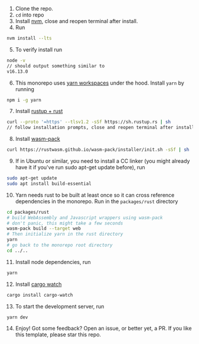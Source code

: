 1. Clone the repo.
2. `cd` into repo
3. Install [nvm](https://github.com/nvm-sh/nvm#installing-and-updating), close and reopen terminal after install.
4. Run

```bash
nvm install --lts
```

5. To verify install run

```bash
node -v
// should output something similar to
v16.13.0
```

6. This monorepo uses [yarn workspaces](https://yarnpkg.com/features/workspaces) under the hood. Install `yarn` by running

```bash
npm i -g yarn
```

7. Install [rustup + rust](https://www.rust-lang.org/tools/install)

```bash
curl --proto '=https' --tlsv1.2 -sSf https://sh.rustup.rs | sh
// follow installation prompts, close and reopen terminal after install.
```

8. Install [wasm-pack](https://rustwasm.github.io/wasm-pack/installer/)

```bash
curl https://rustwasm.github.io/wasm-pack/installer/init.sh -sSf | sh
```

9. If in Ubuntu or similar, you need to install a CC linker (you might already have it if you've run sudo apt-get update before), run

```bash
sudo apt-get update
sudo apt install build-essential

```

10. Yarn needs rust to be built at least once so it can cross reference dependencies in the monorepo. Run in the `packages/rust` directory

```bash
cd packages/rust
# build WebAssembly and Javascript wrappers using wasm-pack
# don't panic, this might take a few seconds
wasm-pack build --target web
# Then initialize yarn in the rust directory
yarn
# go back to the monorepo root directory
cd ../..
```

11. Install node dependencies, run

```bash
yarn
```

12. Install [cargo watch](https://crates.io/crates/cargo-watch)

```bash
cargo install cargo-watch
```

13. To start the development server, run

```
yarn dev
```

14. Enjoy! Got some feedback? Open an issue, or better yet, a PR. If you like this template, please star this repo.


